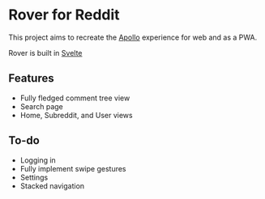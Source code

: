 # Rover for Reddit

This project aims to recreate the [Apollo](https://apolloapp.io/) experience for web and as a PWA.

Rover is built in [Svelte](https://svelte.dev/)

## Features

- Fully fledged comment tree view
- Search page
- Home, Subreddit, and User views

## To-do

- Logging in
- Fully implement swipe gestures
- Settings
- Stacked navigation
